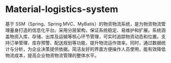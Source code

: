 # Material-logistics-system
基于 SSM（Spring、Spring MVC、MyBatis）的物资物流系统，是为物资物流管理量身打造的信息化平台。采用分层架构，保证系统稳定、易维护和扩展。系统涵盖物资入库、存储、出库及运输等核心环节管理，可实时追踪物资动态和位置。支持订单管理、库存预警、配送规划等功能，提升物流运作效率。同时，通过数据统计与分析，为企业决策提供依据。简洁友好的界面方便操作人员使用，能有效降低物流成本，提高企业物资物流管理的整体水平。 
